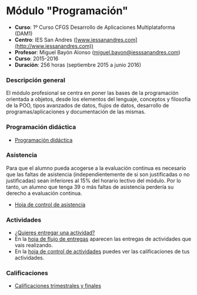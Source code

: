 # Módulo "Programación"

* __Curso__: 1º Curso CFGS Desarrollo de Aplicaciones Multiplataforma (DAM1) 
* __Centro__: IES San Andres ([www.iessanandres.com](http://www.iessanandres.com))
* __Profesor__: Miguel Bayón Alonso (miguel.bayon@iesssanandres.com)
* __Curso__: 2015-2016
* __Duración__: 256 horas (septiembre 2015 a junio 2016)

### Descripción general

El módulo profesional se centra en poner las bases de la programación orientada a objetos, desde los elementos del lenguaje, conceptos y filosofía de la POO, tipos avanzados de datos, flujos de datos, desarrollo de programas/aplicaciones y documentación de las mismas.


### Programación didáctica

* [Programación didáctica](/documentacion/ProgramacionDidacticaProgaramacionDAM12015-2016.pdf)


### Asistencia

Para que el alumno pueda acogerse a la evaluación continua es necesario que las faltas de asistencia (independientemente de si son  justificadas o no justificadas) sean inferiores al 15% del horario lectivo del módulo. Por lo tanto, un alumno que tenga 39 o más faltas de asistencia perdería su derecho a evaluación continua.

* [Hoja de control de asistencia](https://drive.google.com/open?id=1aXzEQ7fkdCSSEOiP2W2GFWTGqHiAGVzKt5bL-hj5XXI)


### Actividades

* [¿Quieres entregar una actividad?](https://docs.google.com/a/iessanandres.com/forms/d/1nYtDnSN8kW8iAauDYCYdmwi1ifxKd4A41xWdloL1brc/viewform)
* En la [hoja de flujo de entregas](https://docs.google.com/spreadsheets/d/1yenRjZ942BY4Y8BFmBlO99kUGDQ_hhtqxLkTUGFAt1g/edit?usp=sharing) aparecen las entregas de actividades que vais realizando.
* En la [hoja de control de actividades](https://drive.google.com/open?id=1jFbR2l4ZehXFtvJEhce4akKwAt7gZjiMLhu-nRZga9A) puedes ver las calificaciones de tus actividades.


### Calificaciones

* [Calificaciones trimestrales y finales](https://docs.google.com/spreadsheets/d/1hpAWsHeacJHXc_XHLrkanxXp0scV6Fa7eDHOUYW-Lac/edit?usp=sharing)
